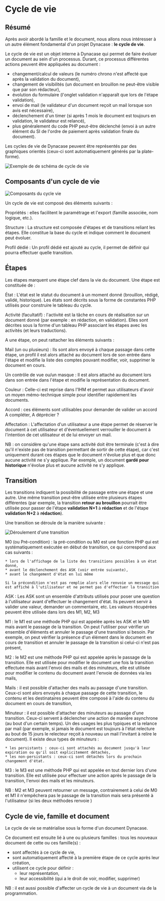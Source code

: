 # Cycle de vie

## Résumé

Après avoir abordé la famille et le document, nous allons nous intéresser à un autre élément fondamental d'un projet Dynacase : **le cycle de vie**.

Le cycle de vie est un objet interne à Dynacase qui permet de faire évoluer un document au sein d'un processus. Durant, ce processus différentes actions peuvent être appliquées au document :

* changement/calcul de valeurs (le numéro chrono n'est affecté que après la validation du document),
* changement de visibilités (un document en brouillon ne peut-être visible que par son rédacteur),
* évolution du formulaire (l'onglet validation n'apparaît que lors de l'étape validation),
* envoi de mail (le validateur d'un document reçoit un mail lorsque son avis est nécessaire),
* déclenchement d'un timer (si après 1 mois le document est toujours en validation, le validateur est relancé),
* plus généralement du code PHP peut-être déclenché (envoi à un autre élément du SI de l'ordre de paiement après validation finale du document).

Les cycles de vie de Dynacase peuvent être représentés par des graphiques orientés (ceux-ci sont automatiquement générés par la plate-forme).

![ Exemple de de schéma de cycle de vie ](cycle_de_vie.png)


## Composants d'un cycle de vie

![ Composants du cycle vie ](cycle_de_vie_composant.png)

Un cycle de vie est composé des éléments suivants :

Propriétés
:   elles facilitent le paramétrage et l'export (famille associée, nom logique, etc.).

Structure
:   La structure est composée d'étapes et de transitions reliant les étapes. Elle constitue la base du cycle et indique comment le document peut évoluer.

Profil dédié
:   Un profil dédié est ajouté au cycle, il permet de définir qui pourra effectuer quelle transition.

## Étapes

Les étapes marquent une étape clef dans la vie du document. Une étape est constituée de :

État
:   L'état est le statut du document à un moment donné (brouillon, rédigé, validé, historique). Les états sont décrits sous la forme de constantes PHP utilisés pour construire le tableau du cycle.

Activité (facultatif)
:   l'activité est la tâche en cours de réalisation sur un document donné (par exemple : en rédaction, en validation). Elles sont décrites sous la forme d'un tableau PHP associant les étapes avec les activités (et leurs traductions).

A une étape, on peut rattacher les éléments suivants :

Mail (un ou plusieurs)
:   Ils sont alors envoyé à chaque passage dans cette étape,
un profil il est alors attaché au document lors de son entrée dans l'étape et modifie la liste des comptes pouvant modifier, voir, supprimer le document en cours.

Un contrôle de vue ou/un masque
:   Il est alors attaché au document lors dans son entrée dans l'étape et modifie la représentation du document.

Couleur
:   Celle-ci est reprise dans l'IHM et permet aux utilisateurs d'avoir un moyen mémo-technique simple pour identifier rapidement les documents.

Accord
:   ces éléments sont utilisables pour demander de valider un accord <span class="fixme">A compléter, A déprécier ?</span>

Affectation
:   L'affectation d'un utilisateur a une étape permet de réserver le document à cet utilisateur et d'éventuellement verrouiller le document à l'intention de cet utilisateur et de lui envoyer un mail.

NB : on considère qu'une étape sans activité doit être terminale (c'est à dire qu'il n'existe pas de transition permettant de sortir de cette étape), car c'est uniquement durant ces étapes que le document n'évolue plus et que donc aucune activité ne s'y applique. Par exemple, un document **gardé pour historique** n'évolue plus et aucune activité ne s'y applique.

## Transition

Les transitions indiquent la possibilité de passage entre une étape et une autre. Une même transition peut-être utilisée entre plusieurs étapes différentes (par exemple, la transition **retour au brouillon** pourrait être utilisée pour passer de l'étape **validation N+1** à **rédaction** et de l'étape **validation N+2** à **rédaction**).

Une transition se déroule de la manière suivante :

![ Déroulement d'une transition ](cycle_transition.png)

M0 (ou Pré-condition)
:   la pré-condition ou M0 est une fonction PHP qui est systématiquement exécutée en début de transition, ce qui correspond aux cas suivants :
    
    * lors de l'affichage de la liste des transitions possibles à un état donné,
    * avant le déclenchement des ASK (voir entrée suivante),
    * avant le changement d'état en lui même
    
    Si la précondition n'est pas remplie alors elle renvoie un message qui est affiché à l'utilisateur et ne permet pas d'effectuer la transition

ASK
:   Les ASK sont un ensemble d'attributs utilisés pour poser une question à l'utilisateur avant d'effectuer le changement d'état. Ils peuvent servir à valider une valeur, demander un commentaire, etc. Les valeurs récupérées peuvent être utilisée dans lors des M1, M2, M3

M1
:   le M1 est une méthode PHP qui est appelée après les ASK et le M0 mais avant le passage de la transition. On peut l'utiliser pour vérifier un ensemble d'éléments et annuler le passage d'une transition si besoin. Par exemple, on peut vérifier la présence d'un élément dans le document en cours de transition et annuler le passage de la transition si celui-ci n'est pas présent,

M2
:   le M2 est une méthode PHP qui est appelée après le passage de la transition. Elle est utilisée pour modifier le document une fois la transition effectuée mais avant l'envoi des mails et des minuteurs, elle est utilisée pour modifier le contenu du document avant l'envoie de données via les mails,

Mails
:   il est possible d'attacher des mails au passage d'une transition. Ceux-ci sont alors envoyés à chaque passage de cette transition, le contenu et les destinataires peuvent être composé à l'aide du contenu du document en cours de transition,

Minuteur
:   il est possible d'attacher des minuteurs au passage d'une transition. Ceux-ci servent à déclencher une action de manière asynchrone (au bout d'un certain temps). Un des usages les plus typiques et la relance par mail (par exemple, si jamais le document est toujours à l'état relecture au bout de 15 jours le relecteur reçoit à nouveau un mail l'invitant à relire le document). Il existe deux types de minuteurs :
    
    * les persistants : ceux-ci sont attachés au document jusqu'à leur expiration ou qu'il soit explicitement détachés,
    * les non-persistants : ceux-ci sont détachés lors du prochain changement d'état.

M3
:   le M3 est une méthode PHP qui est appelée en tout dernier lors d'une transition. Elle est utilisée pour effectuer une action après le passage de la transition, l'envoi des mails et les minuteurs.

NB : M2 et M3 peuvent retourner un message, contrairement à celui de M0 et M1 il n'empêchera pas le passage de la transition mais sera présenté à l'utilisateur (si les deux méthodes renvoie )

## Cycle de vie, famille et document

Le cycle de vie se matérialise sous la forme d'un document Dynacase.

Ce document est ensuite lié à une ou plusieurs familles : tous les nouveaux document de cette ou ces famille(s) :

* sont affectés à ce cycle de vie,
* sont automatiquement affecté à la première étape de ce cycle après leur création,
* utilisent ce cycle pour définir :
    * leur représentation,
    * leur accessibilité (qui a le droit de voir, modifier, supprimer)

NB : il est aussi possible d'affecter un cycle de vie à un document via de la programmation.
